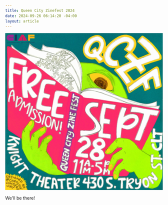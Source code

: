 ```yaml
---
title: Queen City Zinefest 2024
date: 2024-09-26 06:14:20 -04:00
layout: article
---
```


![](/assets/img/uploads/fall2024qczf-square-color-scaled.jpg)

W﻿e'll be there!